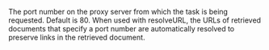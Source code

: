 The port number on the proxy server from which the task is being requested. Default is 80. When
used with resolveURL, the URLs of retrieved documents that specify a port number are automatically
resolved to preserve links in the retrieved document.
